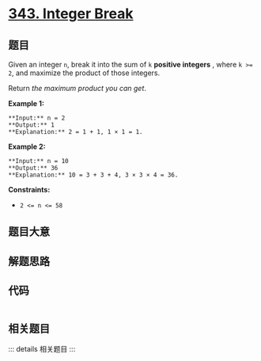 # [343. Integer Break](https://leetcode.com/problems/integer-break)

## 题目

Given an integer `n`, break it into the sum of `k` **positive integers** ,
where `k >= 2`, and maximize the product of those integers.

Return _the maximum product you can get_.



**Example 1:**

    
    
    **Input:** n = 2
    **Output:** 1
    **Explanation:** 2 = 1 + 1, 1 × 1 = 1.
    

**Example 2:**

    
    
    **Input:** n = 10
    **Output:** 36
    **Explanation:** 10 = 3 + 3 + 4, 3 × 3 × 4 = 36.
    



**Constraints:**

  * `2 <= n <= 58`


## 题目大意

## 解题思路

## 代码

```javascript

```

## 相关题目

::: details 相关题目
:::
